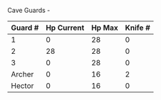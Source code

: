 Cave Guards -

| Guard # | Hp Current | Hp Max | Knife # |
| ------- | ---------- | ------ | ------- |
| 1       | 0         | 28     | 0       |
| 2       | 28         | 28     | 0       |
| 3       | 0         | 28     | 0       |
| Archer  | 0         | 16     | 2       |
| Hector  | 0         | 16     | 0       | 

